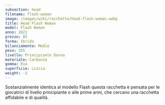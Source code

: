 ```yaml
---
subsection: head
filename: flash-woman
image: /images/wiki/racchette/head-flash-woman.webp
title: Head Flash Woman
model: Flash Woman
anno: 2021
prezzo: 85
forma: Ibrida
bilanciamento: Medio
peso: 355
livello: Principiante Donna
materiale: Carbonio
gomma: Eva
superficie: Liscia
weight: -3
---
```

Sostanzialmente identica al modello Flash questa racchetta è pensata per le giocatrici di livello principiante o alle prime armi, che cercano una racchetta affidabile e di qualità.